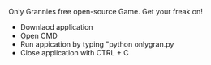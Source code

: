 Only Grannies free open-source Game. Get your freak on! 
- Downlaod application
- Open CMD
- Run appication by typing "python onlygran.py
- Close application with CTRL + C
